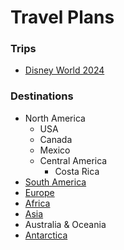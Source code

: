 # Travel Plans


### Trips

- [Disney World 2024](https://github.com/asemanko/travel-plans/blob/master/trip/2024/disney-world-2024/disney-2024.md)


### Destinations

- North America
  - USA
  - Canada
  - Mexico
  - Central America
    - Costa Rica
- [South America](https://github.com/asemanko/travel-plans/blob/master/destination/south-america/south-america.md)
- [Europe](https://github.com/asemanko/travel-plans/blob/master/destination/europe/europe.md)
- [Africa](https://github.com/asemanko/travel-plans/blob/master/destination/africa/africa.md)
- [Asia](https://github.com/asemanko/travel-plans/blob/master/destination/asia/asia.md)
- Australia & Oceania
- [Antarctica](https://github.com/asemanko/travel-plans/blob/master/destination/antarctica/antarctica.md)

